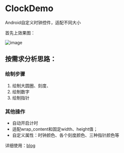 # ClockDemo
Android自定义时钟控件，适配不同大小

首先上效果图：

![image](http://note.youdao.com/yws/public/resource/f0f066deef65da8d3870f7ed8f6853e4/xmlnote/08BE77654A0E42A4B625582BBF7BF641/4219)

## 按需求分析思路：

### 绘制步骤
1. 绘制大圆圈、刻度、
2. 绘制数字
3. 绘制指针

### 其他操作
- 自动开启计时
- 适配wrap_content和固定width、height值；
- 自定义属性：时钟颜色、各个刻度颜色、三种指针颜色等

详细使用：[blog](http://www.jianshu.com/p/0202b88ddef9)
